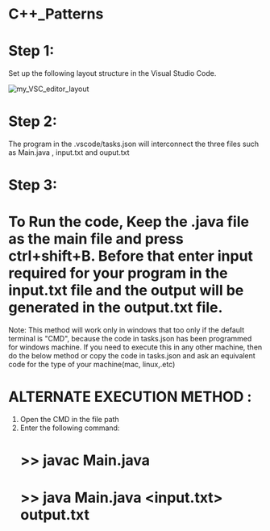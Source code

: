 # C++_Patterns

# Step 1:
<p>Set up the following layout structure in the Visual Studio Code.</p>
<img src="./layout.png" alt="my_VSC_editor_layout">

# Step 2:
  The program in the .vscode/tasks.json will interconnect the three files such as Main.java , input.txt and ouput.txt
# Step 3:
 # To Run the code, Keep the .java file as the main file and press ctrl+shift+B. Before that enter input required for your program in the input.txt file and the output will be generated in the output.txt file.
   Note: This method will work only in windows that too only if the default terminal is "CMD", because the code in tasks.json has been programmed for windows machine. 
   If you need to execute this in any other machine, then do the below method or copy the code in tasks.json and ask an equivalent code for the type of your machine(mac, linux,.etc)
# ALTERNATE EXECUTION METHOD :
  1. Open the CMD in the file path
  2. Enter the following command:
        # >> javac Main.java 
        # >> java Main.java <input.txt> output.txt
